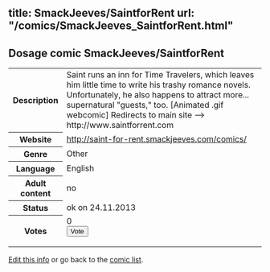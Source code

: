 title: SmackJeeves/SaintforRent
url: "/comics/SmackJeeves_SaintforRent.html"
---
Dosage comic SmackJeeves/SaintforRent
-----------------------------------------

<p id="msg"></p>
<script type="text/javascript">
if (window.location.search === '?edit_info_mail=sent_ok') {
  var elem = document.getElementById("msg");
  elem.innerHTML = 'Edited information sucessfully sent for review, which is usually done daily. Thanks!';
  elem.className = 'ok';
}
</script>
<table class="comicinfo">
<tr>
<th>Description</th><td>Saint runs an inn for Time Travelers, which leaves him little time to write his trashy romance novels. Unfortunately, he also happens to attract more... supernatural &quot;guests,&quot; too. [Animated .gif webcomic] Redirects to main site --&gt; http://www.saintforrent.com</td>
</tr>
<tr>
<th>Website</th><td><a href="http://saint-for-rent.smackjeeves.com/comics/">http://saint-for-rent.smackjeeves.com/comics/</a></td>
</tr>
<tr>
<th>Genre</th><td>Other</td>
</tr>
<tr>
<th>Language</th><td>English</td>
</tr>
<tr>
<th>Adult content</th><td>no</td>
</tr>
<tr>
<th>Status</th><td>ok on 24.11.2013</td>
</tr>
<tr>
<th>Votes</th><td>0
<form action="http://gaecounter.appspot.com/count/" method="POST">
<input name="name" type="hidden" value="SmackJeeves_SaintforRent"/>
<input name="uid" type="hidden" id="voteuid" value=""/>
<input type="submit" value="Vote"/>
</form>
</td>
</tr>
</table>
<script type="text/javascript">
var ua = navigator.userAgent;
document.getElementById("voteuid").value = ua.replace(/[^a-zA-Z0-9\._:]/g , "_");;
</script>

[Edit this info](SmackJeeves_SaintforRent_edit.html) or go back to the [comic list](../comic-index.html).
